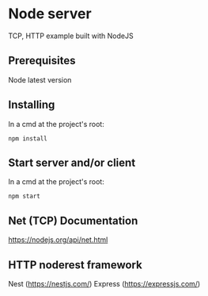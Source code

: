 # Node server
TCP, HTTP example built with NodeJS

## Prerequisites

Node latest version

## Installing
In a cmd at the project's root:
```
npm install
```

## Start server and/or client
In a cmd at the project's root:
```
npm start
```

## Net (TCP) Documentation
https://nodejs.org/api/net.html

## HTTP noderest framework
Nest (https://nestjs.com/)
Express (https://expressjs.com/)
